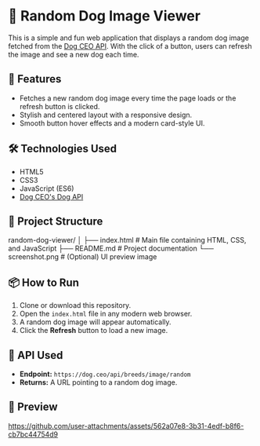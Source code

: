 # 🐶 Random Dog Image Viewer

This is a simple and fun web application that displays a random dog image fetched from the [Dog CEO API](https://dog.ceo/dog-api/). With the click of a button, users can refresh the image and see a new dog each time.

## 🚀 Features

- Fetches a new random dog image every time the page loads or the refresh button is clicked.
- Stylish and centered layout with a responsive design.
- Smooth button hover effects and a modern card-style UI.

## 🛠️ Technologies Used

- HTML5  
- CSS3  
- JavaScript (ES6)  
- [Dog CEO's Dog API](https://dog.ceo/dog-api/)

## 📁 Project Structure

random-dog-viewer/
│
├── index.html # Main file containing HTML, CSS, and JavaScript
├── README.md # Project documentation
└── screenshot.png # (Optional) UI preview image


## 📦 How to Run

1. Clone or download this repository.
2. Open the `index.html` file in any modern web browser.
3. A random dog image will appear automatically.
4. Click the **Refresh** button to load a new image.

## 📡 API Used

- **Endpoint:** `https://dog.ceo/api/breeds/image/random`
- **Returns:** A URL pointing to a random dog image.

##  📸 Preview



https://github.com/user-attachments/assets/562a07e8-3b31-4edf-b8f6-cb7bc44754d9




